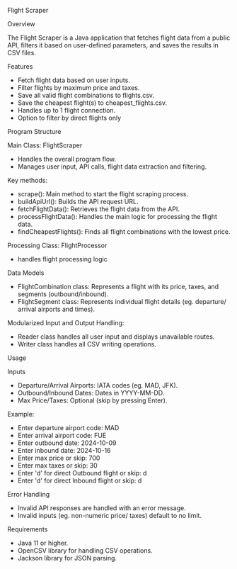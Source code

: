 Flight Scraper

Overview

The Flight Scraper is a Java application that fetches flight data from a public API, filters it based on user-defined parameters, and saves the results in CSV files.

Features
- Fetch flight data based on user inputs.
- Filter flights by maximum price and taxes.
- Save all valid flight combinations to flights.csv.
- Save the cheapest flight(s) to cheapest_flights.csv.
- Handles up to 1 flight connection.
- Option to filter by direct flights only

Program Structure

Main Class: FlightScraper
- Handles the overall program flow.
- Manages user input, API calls, flight data extraction and filtering.

Key methods:
- scrape(): Main method to start the flight scraping process.
- buildApiUrl(): Builds the API request URL.
- fetchFlightData(): Retrieves the flight data from the API.
- processFlightData(): Handles the main logic for processing the flight data.
- findCheapestFlights(): Finds all flight combinations with the lowest price.

Processing Class: FlightProcessor
- handles flight processing logic

Data Models
- FlightCombination class:
Represents a flight with its price, taxes, and segments (outbound/inbound).
- FlightSegment class:
Represents individual flight details (eg. departure/ arrival airports and times).

Modularized Input and Output Handling:
- Reader class handles all user input and displays unavailable routes.
- Writer class handles all CSV writing operations.

Usage

Inputs
- Departure/Arrival Airports: IATA codes (eg. MAD, JFK).
- Outbound/Inbound Dates: Dates in YYYY-MM-DD.
- Max Price/Taxes: Optional (skip by pressing Enter).

Example:
- Enter departure airport code: MAD
- Enter arrival airport code: FUE
- Enter outbound date: 2024-10-09
- Enter inbound date: 2024-10-16
- Enter max price or skip: 700
- Enter max taxes or skip: 30
- Enter 'd' for direct Outbound flight or skip: d
- Enter 'd' for direct Inbound flight or skip: d

Error Handling
- Invalid API responses are handled with an error message.
- Invalid inputs (eg. non-numeric price/ taxes) default to no limit.

Requirements
- Java 11 or higher.
- OpenCSV library for handling CSV operations. 
- Jackson library for JSON parsing.
